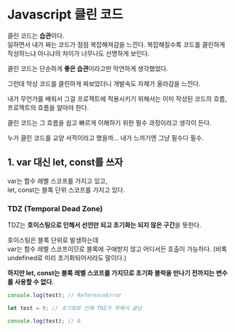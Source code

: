 # Javascript 클린 코드

클린 코드는 **습관**이다.  
일하면서 내가 짜는 코드가 점점 복잡해져감을 느낀다.
복잡해질수록 코드를 클린하게 작성하느냐 아니냐의 차이가 너무나도 선명하게 보인다.

클린 코드는 단순하게 **좋은 습관**이라고만 막연하게 생각했었다.

그런데 막상 코드를 클린하게 짜보았더니 개발속도 자체가 올라감을 느낀다.

내가 무언가를 배워서 그걸 프로젝트에 적용시키기 위해서는 이미 작성된 코드의 흐름, 프로젝트의 흐름을 알아야 한다.

클린 코드는 그 흐름을 쉽고 빠르게 이해하기 위한 필수 과정이라고 생각이 든다.

누가 클린 코드를 교양 서적이라고 했을까... 내가 느끼기엔 그냥 필수다 필수.

## 1. var 대신 let, const를 쓰자

var는 함수 레벨 스코프를 가지고 있고,  
let, const는 블록 단위 스코프를 가지고 있다.

### TDZ (Temporal Dead Zone)

TDZ는 **호이스팅으로 인해서 선언만 되고 초기화는 되지 않은 구간**을 뜻한다.

호이스팅은 블록 단위로 발생하는데  
var는 함수 레벨 스코프이므로 블록에 구애받지 않고 어디서든 호출이 가능하다. (비록 undefined로 미리 초기화되어서라도 말이다.)

**하지만 let, const는 블록 레벨 스코프를 가지므로 초기화 블럭을 만나기 전까지는 변수를 사용할 수 없다.**

```js
console.log(test); // ReferenceError

let test = 0; // 초기화로 인해 TDZ가 위에서 끝남

console.log(test); // 0
```
